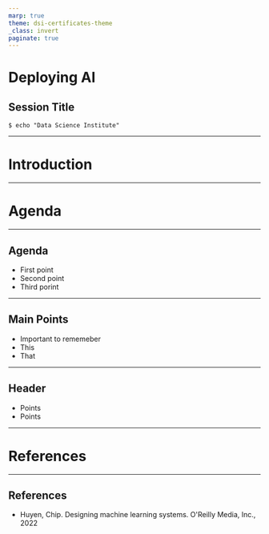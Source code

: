 ```yaml
---
marp: true
theme: dsi-certificates-theme
_class: invert
paginate: true
---
```


# Deploying AI 
## Session Title

```code
$ echo "Data Science Institute"
```
---

# Introduction

---

# Agenda

---

## Agenda

+ First point
+ Second point
+ Third porint

---

## Main Points

+ Important to rememeber
+ This
+ That

---


## Header

+ Points
+ Points

---

# References

---

## References

- Huyen, Chip. Designing machine learning systems. O'Reilly Media, Inc., 2022 